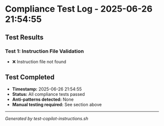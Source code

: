 # Compliance Test Log - 2025-06-26 21:54:55

## Test Results

### Test 1: Instruction File Validation
- ❌ Instruction file not found

## Test Completed
- **Timestamp:** 2025-06-26 21:54:55
- **Status:** All compliance tests passed
- **Anti-patterns detected:** None
- **Manual testing required:** See section above

---
*Generated by test-copilot-instructions.sh*
